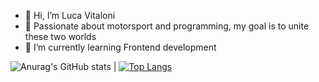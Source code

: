 - 👋 Hi, I’m Luca Vitaloni
- 🎯 Passionate about motorsport and programming, my goal is to unite these two worlds
- 🌱 I’m currently learning Frontend development

![Anurag's GitHub stats](https://github-readme-stats.vercel.app/api?username=0xViT&show_icons=true&theme=dark) | [![Top Langs](https://github-readme-stats.vercel.app/api/top-langs/?username=0xViT)](https://github.com/0xViT/github-readme-stats) 

